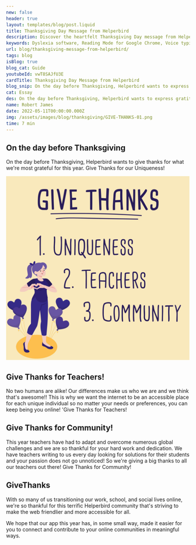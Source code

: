 ```yaml
---
new: false
header: true
layout: templates/blog/post.liquid
title: Thanksgiving Day Message from Helperbird
description: Discover the heartfelt Thanksgiving Day message from Helperbird, expressing gratitude for the things we are most thankful for this year.
keywords: Dyslexia software, Reading Mode for Google Chrome, Voice typing for Chrome, Text to speech for Chrome, text reader, Immersive Reader, dyslexia fonts, accessibility software, Helperbird for Edge, Helperbird for Firefox, Helperbird for Chrome, Opendyslexic for Chrome, OpenDyslexic
url: blog/thanksgiving-message-from-helperbird/
tags: blog
isBlog: true
blog_cat: Guide
youtubeId: vwT8SAJfU3E
cardTitle: Thanksgiving Day Message from Helperbird
blog_snip: On the day before Thanksgiving, Helperbird wants to express gratitude for the things we are most grateful for this year.
cat: Essay
des: On the day before Thanksgiving, Helperbird wants to express gratitude for the things we are most grateful for this year.
name: Robert James
date: 2022-05-11T00:00:00.000Z
img: /assets/images/blog/thanksgiving/GIVE-THANKS-01.png
time: 7 min
---
```


## On the day before Thanksgiving

On the day before Thanksgiving, Helperbird wants to give thanks for what we're most grateful for
this year. Give Thanks for our Uniqueness!

![Have a good day](/assets/images/blog/thanksgiving/GIVE-THANKS-01.png)

## Give Thanks for Teachers!

No two humans are alike! Our differences make us who we are and we think that's awesome!! This is
why we want the internet to be an accessible place for each unique individual so no matter your
needs or preferences, you can keep being you online! 'Give Thanks for Teachers!

## Give Thanks for Community!

This year teachers have had to adapt and overcome numerous global challenges and we are so thankful
for your hard work and dedication. We have teachers writing to us every day looking for solutions
for their students and your passion does not go unnoticed! So we're giving a big thanks to all our
teachers out there! Give Thanks for Community!

## GiveThanks

With so many of us transitioning our work, school, and social lives online, we're so thankful for
this terrific Helperbird community that's striving to make the web friendlier and more accessible
for all.

We hope that our app this year has, in some small way, made it easier for you to connect and
contribute to your online communities in meaningful ways.
